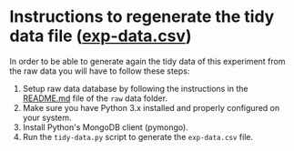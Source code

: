 # Instructions to regenerate the tidy data file ([exp-data.csv](./exp-data.csv))

In order to be able to generate again the tidy data of this experiment from the raw data you will have to follow these steps:

1. Setup raw data database by following the instructions in the [README.md](../raw/README.md) file of the `raw` data folder.
2. Make sure you have Python 3.x installed and properly configured on your system.
3. Install Python's MongoDB client (pymongo).
4. Run the `tidy-data.py` script to generate the `exp-data.csv` file.
